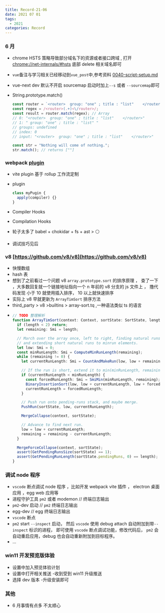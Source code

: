 ```yaml
---
title: Record-21-06
date: 2021 07 01
tags:
  - 2021
categories: Record
---
```


### 6 月

- chrome HSTS 策略导致部分域名下的资源或者接口跨域 , 打开 [chrome://net-internals/#hsts](chrome://net-internals/#hsts) 底部 delete 相关域名即可

- `vue`备注与学习相关已经移动到`vue_post`中,参考资料 [0040-script-setup.md](https://github.com/vuejs/rfcs/blob/master/active-rfcs/0040-script-setup.md)

- vue-next dev 默认不开启 sourcemap 启动时加上`--s` 或者 `--sourcemap`即可

- String.prototype.match()

  ```js
  const router = `<router>  group: "one" ; title : "list"    </router>`;
  const regex = /<router>(.+)<\/router>/;
  const result = router.match(regex); // Array
  // 0: "<router>  group: "one" ; title : "list"    </router>"
  // 1: " group: "one" ; title : "list" "
  // groups: undefined
  // index: 0
  // input: "<router>  group: "one" ; title : "list"    </router>"

  const str = "Nothing will come of nothing.";
  str.match(); // returns [""]
  ```

### webpack [plugin](https://webpack.js.org/contribute/writing-a-plugin/)

- vite plugin 基于 rollup 工作流定制

- plugin

  ```js
  class myPugin {
    apply(compiler) {}
  }
  ```

- Compiler Hooks
- Compilation Hooks
- 轮子太多了 babel + chokidar + fs + ast > ⚪
- 调试技巧见后

### v8 [https://github.com/v8/v8](https://github.com/v8/v8)

- 快慢数组
- hash 表
- 想到了之前看过一个问题 v8 `array.prototype.sort` 的排序原理 ， 查了一下 ，大多数回复就一个链接地址指向一个 n 年前的 v8 分支的 js 文件上 ， 撸代码发现 小于 10 就使用插入排序， 10 以上就快速排序
- 实际上 v8 早就更新为 `ArrayTimSort` 排序方法
- third_party > v8 >builtins > array-sort.tq ,一种语法类似 ts 的语言
- ```ts
  // TODO 整理解析
  function ArrayTimSort(context: Context, sortState: SortState, length: Smi) {
    if (length < 2) return;
    let remaining: Smi = length;

    // March over the array once, left to right, finding natural runs,
    // and extending short natural runs to minrun elements.
    let low: Smi = 0;
    const minRunLength: Smi = ComputeMinRunLength(remaining);
    while (remaining != 0) {
      let currentRunLength: Smi = CountAndMakeRun(low, low + remaining);

      // If the run is short, extend it to min(minRunLength, remaining).
      if (currentRunLength < minRunLength) {
        const forcedRunLength: Smi = SmiMin(minRunLength, remaining);
        BinaryInsertionSort(low, low + currentRunLength, low + forcedRunLength);
        currentRunLength = forcedRunLength;
      }

      // Push run onto pending-runs stack, and maybe merge.
      PushRun(sortState, low, currentRunLength);

      MergeCollapse(context, sortState);

      // Advance to find next run.
      low = low + currentRunLength;
      remaining = remaining - currentRunLength;
    }

    MergeForceCollapse(context, sortState);
    assert(GetPendingRunsSize(sortState) == 1);
    assert(GetPendingRunLength(sortState.pendingRuns, 0) == length);
  }
  ```

### 调试 node 程序

- `vscode` 断点调试 node 程序 ，比如开发 webpack vite 插件 ， electron 桌面应用 ，egg web 应用等
- 进程守护工具 `pm2` 或者 modemon // 终端日志输出
- `pm2`-dev 启动 // `pm2` 终端日志输出
- egg-dev // egg 终端日志输出
- `vscode` 断点
- `pm2` start `--inspect` 启动， 然后 `vscode` 使用 debug attach 自动附加到带`--inspect` 标识的进程， 即可使用 `vscode` 断点调试功能，修改代码后， `pm2` 会自动重启应用，debug 也会自动重新附加到目标程序。
- ...

### win11 开发预览版体验

- 设置中加入预览体验计划
- 设置中打开相关推送 -收到受到 win11 升级推送
- 选择 dev 版本 -升级安装即可

### 其他

- 6 月事情有点多 不太顺心
